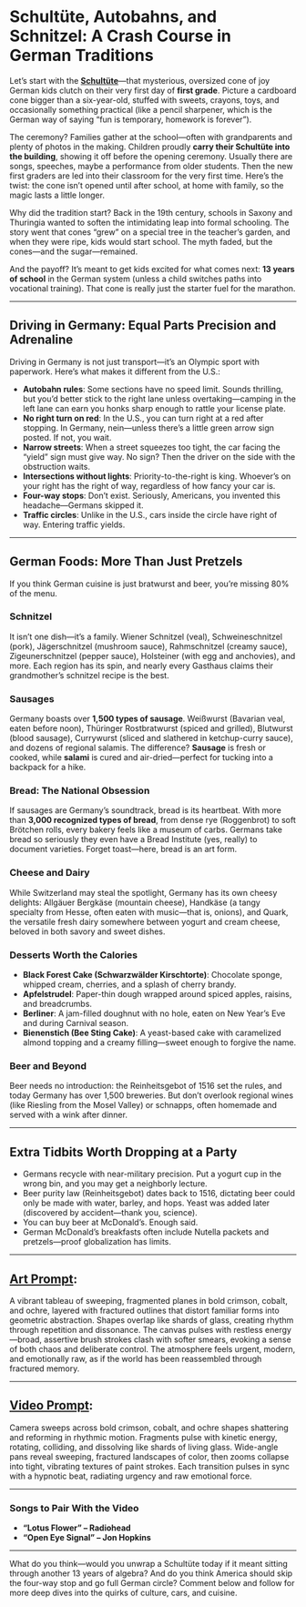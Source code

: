 # Schultüte, Autobahns, and Schnitzel: A Crash Course in German Traditions

Let’s start with the **[Schultüte](https://chatgpt.com/share/68a4c44d-ad18-8010-a3a3-5c63f17e0584)**—that mysterious, oversized cone of joy German kids clutch on their very first day of **first grade**. Picture a cardboard cone bigger than a six-year-old, stuffed with sweets, crayons, toys, and occasionally something practical (like a pencil sharpener, which is the German way of saying “fun is temporary, homework is forever”).

The ceremony? Families gather at the school—often with grandparents and plenty of photos in the making. Children proudly **carry their Schultüte into the building**, showing it off before the opening ceremony. Usually there are songs, speeches, maybe a performance from older students. Then the new first graders are led into their classroom for the very first time. Here’s the twist: the cone isn’t opened until after school, at home with family, so the magic lasts a little longer.

Why did the tradition start? Back in the 19th century, schools in Saxony and Thuringia wanted to soften the intimidating leap into formal schooling. The story went that cones “grew” on a special tree in the teacher’s garden, and when they were ripe, kids would start school. The myth faded, but the cones—and the sugar—remained.

And the payoff? It’s meant to get kids excited for what comes next: **13 years of school** in the German system (unless a child switches paths into vocational training). That cone is really just the starter fuel for the marathon.

---

## Driving in Germany: Equal Parts Precision and Adrenaline

Driving in Germany is not just transport—it’s an Olympic sport with paperwork. Here’s what makes it different from the U.S.:

* **Autobahn rules**: Some sections have no speed limit. Sounds thrilling, but you’d better stick to the right lane unless overtaking—camping in the left lane can earn you honks sharp enough to rattle your license plate.
* **No right turn on red**: In the U.S., you can turn right at a red after stopping. In Germany, nein—unless there’s a little green arrow sign posted. If not, you wait.
* **Narrow streets**: When a street squeezes too tight, the car facing the “yield” sign must give way. No sign? Then the driver on the side with the obstruction waits.
* **Intersections without lights**: Priority-to-the-right is king. Whoever’s on your right has the right of way, regardless of how fancy your car is.
* **Four-way stops**: Don’t exist. Seriously, Americans, you invented this headache—Germans skipped it.
* **Traffic circles**: Unlike in the U.S., cars inside the circle have right of way. Entering traffic yields.

---

## German Foods: More Than Just Pretzels

If you think German cuisine is just bratwurst and beer, you’re missing 80% of the menu.

### Schnitzel

It isn’t one dish—it’s a family. Wiener Schnitzel (veal), Schweineschnitzel (pork), Jägerschnitzel (mushroom sauce), Rahmschnitzel (creamy sauce), Zigeunerschnitzel (pepper sauce), Holsteiner (with egg and anchovies), and more. Each region has its spin, and nearly every Gasthaus claims their grandmother’s schnitzel recipe is the best.

### Sausages

Germany boasts over **1,500 types of sausage**. Weißwurst (Bavarian veal, eaten before noon), Thüringer Rostbratwurst (spiced and grilled), Blutwurst (blood sausage), Currywurst (sliced and slathered in ketchup-curry sauce), and dozens of regional salamis. The difference? **Sausage** is fresh or cooked, while **salami** is cured and air-dried—perfect for tucking into a backpack for a hike.

### Bread: The National Obsession

If sausages are Germany’s soundtrack, bread is its heartbeat. With more than **3,000 recognized types of bread**, from dense rye (Roggenbrot) to soft Brötchen rolls, every bakery feels like a museum of carbs. Germans take bread so seriously they even have a Bread Institute (yes, really) to document varieties. Forget toast—here, bread is an art form.

### Cheese and Dairy

While Switzerland may steal the spotlight, Germany has its own cheesy delights: Allgäuer Bergkäse (mountain cheese), Handkäse (a tangy specialty from Hesse, often eaten with music—that is, onions), and Quark, the versatile fresh dairy somewhere between yogurt and cream cheese, beloved in both savory and sweet dishes.

### Desserts Worth the Calories

* **Black Forest Cake (Schwarzwälder Kirschtorte)**: Chocolate sponge, whipped cream, cherries, and a splash of cherry brandy.
* **Apfelstrudel**: Paper-thin dough wrapped around spiced apples, raisins, and breadcrumbs.
* **Berliner**: A jam-filled doughnut with no hole, eaten on New Year’s Eve and during Carnival season.
* **Bienenstich (Bee Sting Cake)**: A yeast-based cake with caramelized almond topping and a creamy filling—sweet enough to forgive the name.

### Beer and Beyond

Beer needs no introduction: the Reinheitsgebot of 1516 set the rules, and today Germany has over 1,500 breweries. But don’t overlook regional wines (like Riesling from the Mosel Valley) or schnapps, often homemade and served with a wink after dinner.

---

## Extra Tidbits Worth Dropping at a Party

* Germans recycle with near-military precision. Put a yogurt cup in the wrong bin, and you may get a neighborly lecture.
* Beer purity law (Reinheitsgebot) dates back to 1516, dictating beer could only be made with water, barley, and hops. Yeast was added later (discovered by accident—thank you, science).
* You can buy beer at McDonald’s. Enough said.
* German McDonald’s breakfasts often include Nutella packets and pretzels—proof globalization has limits.

---

## [Art Prompt](https://lumaiere.com/?gallery=abstract-expressionism2):

A vibrant tableau of sweeping, fragmented planes in bold crimson, cobalt, and ochre, layered with fractured outlines that distort familiar forms into geometric abstraction. Shapes overlap like shards of glass, creating rhythm through repetition and dissonance. The canvas pulses with restless energy—broad, assertive brush strokes clash with softer smears, evoking a sense of both chaos and deliberate control. The atmosphere feels urgent, modern, and emotionally raw, as if the world has been reassembled through fractured memory.

---

## [Video Prompt](https://www.tiktok.com/@davelumai/video/7540373623056436510):

Camera sweeps across bold crimson, cobalt, and ochre shapes shattering and reforming in rhythmic motion. Fragments pulse with kinetic energy, rotating, colliding, and dissolving like shards of living glass. Wide-angle pans reveal sweeping, fractured landscapes of color, then zooms collapse into tight, vibrating textures of paint strokes. Each transition pulses in sync with a hypnotic beat, radiating urgency and raw emotional force.

---

### Songs to Pair With the Video

* **“Lotus Flower” – Radiohead**
* **“Open Eye Signal” – Jon Hopkins**

---

What do you think—would you unwrap a Schultüte today if it meant sitting through another 13 years of algebra? And do you think America should skip the four-way stop and go full German circle? Comment below and follow for more deep dives into the quirks of culture, cars, and cuisine.
